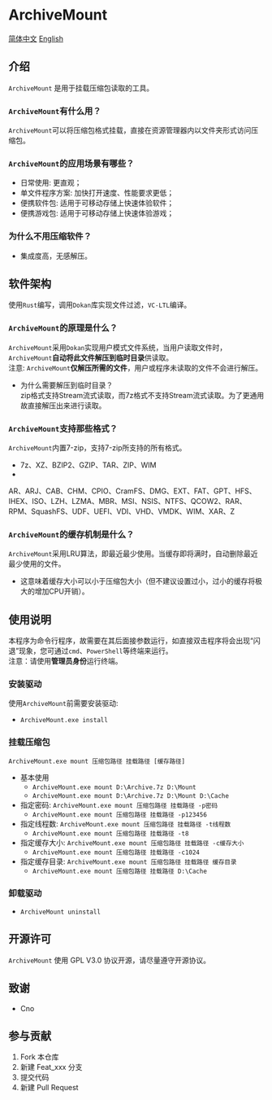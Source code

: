 # ArchiveMount

[简体中文](README.zh.md) [English](README.md)

## 介绍

`ArchiveMount` 是用于挂载压缩包读取的工具。

### `ArchiveMount`有什么用？

`ArchiveMount`可以将压缩包格式挂载，直接在资源管理器内以文件夹形式访问压缩包。

### `ArchiveMount`的应用场景有哪些？

- 日常使用: 更直观；
- 单文件程序方案: 加快打开速度、性能要求更低；
- 便携软件包: 适用于可移动存储上快速体验软件；
- 便携游戏包: 适用于可移动存储上快速体验游戏；

### 为什么不用压缩软件？

- 集成度高，无感解压。

## 软件架构

使用`Rust`编写，调用`Dokan`库实现文件过滤，`VC-LTL`编译。

### `ArchiveMount`的原理是什么？

`ArchiveMount`采用`Dokan`实现用户模式文件系统，当用户读取文件时，`ArchiveMount`**自动将此文件解压到临时目录**供读取。  
注意: `ArchiveMount`**仅解压所需的文件**，用户或程序未读取的文件不会进行解压。

- 为什么需要解压到临时目录？  
  zip格式支持Stream流式读取，而7z格式不支持Stream流式读取。为了更通用故直接解压出来进行读取。

### `ArchiveMount`支持那些格式？

`ArchiveMount`内置7-zip，支持7-zip所支持的所有格式。

- 7z、XZ、BZIP2、GZIP、TAR、ZIP、WIM
-

AR、ARJ、CAB、CHM、CPIO、CramFS、DMG、EXT、FAT、GPT、HFS、IHEX、ISO、LZH、LZMA、MBR、MSI、NSIS、NTFS、QCOW2、RAR、RPM、SquashFS、UDF、UEFI、VDI、VHD、VMDK、WIM、XAR、Z

### `ArchiveMount`的缓存机制是什么？

`ArchiveMount`采用LRU算法，即最近最少使用。当缓存即将满时，自动删除最近最少使用的文件。

- 这意味着缓存大小可以小于压缩包大小（但不建议设置过小，过小的缓存将极大的增加CPU开销）。

## 使用说明

本程序为命令行程序，故需要在其后面接参数运行，如直接双击程序将会出现“闪退”现象，您可通过`cmd`、`PowerShell`等终端来运行。  
注意：请使用**管理员身份**运行终端。

### 安装驱动

使用`ArchiveMount`前需要安装驱动:

- `ArchiveMount.exe install`

### 挂载压缩包

`ArchiveMount.exe mount 压缩包路径 挂载路径 [缓存路径]`

- 基本使用
    - `ArchiveMount.exe mount D:\Archive.7z D:\Mount`
    - `ArchiveMount.exe mount D:\Archive.7z D:\Mount D:\Cache`
- 指定密码: `ArchiveMount.exe mount 压缩包路径 挂载路径 -p密码`
    - `ArchiveMount.exe mount 压缩包路径 挂载路径 -p123456`
- 指定线程数: `ArchiveMount.exe mount 压缩包路径 挂载路径 -t线程数`
    - `ArchiveMount.exe mount 压缩包路径 挂载路径 -t8`
- 指定缓存大小: `ArchiveMount.exe mount 压缩包路径 挂载路径 -c缓存大小`
    - `ArchiveMount.exe mount 压缩包路径 挂载路径 -c1024`
- 指定缓存目录: `ArchiveMount.exe mount 压缩包路径 挂载路径 缓存目录`
    - `ArchiveMount.exe mount 压缩包路径 挂载路径 D:\Cache`

### 卸载驱动

- `ArchiveMount uninstall`

## 开源许可

`ArchiveMount` 使用 GPL V3.0 协议开源，请尽量遵守开源协议。

## 致谢

- Cno

## 参与贡献

1. Fork 本仓库
2. 新建 Feat_xxx 分支
3. 提交代码
4. 新建 Pull Request
